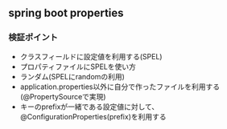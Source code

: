 ## spring boot properties

### 検証ポイント
- クラスフィールドに設定値を利用する(SPEL)
- プロパティファイルにSPELを使い方
- ランダム(SPELにrandomの利用)
- application.properties以外に自分で作ったファイルを利用する(@PropertySourceで実現)
- キーのprefixが一緒である設定値に対して、@ConfigurationProperties(prefix)を利用する
